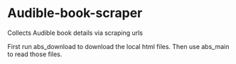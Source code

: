 # Audible-book-scraper
Collects Audible book details via scraping urls

First run abs_download to download the local html files.
Then use abs_main to read those files.
